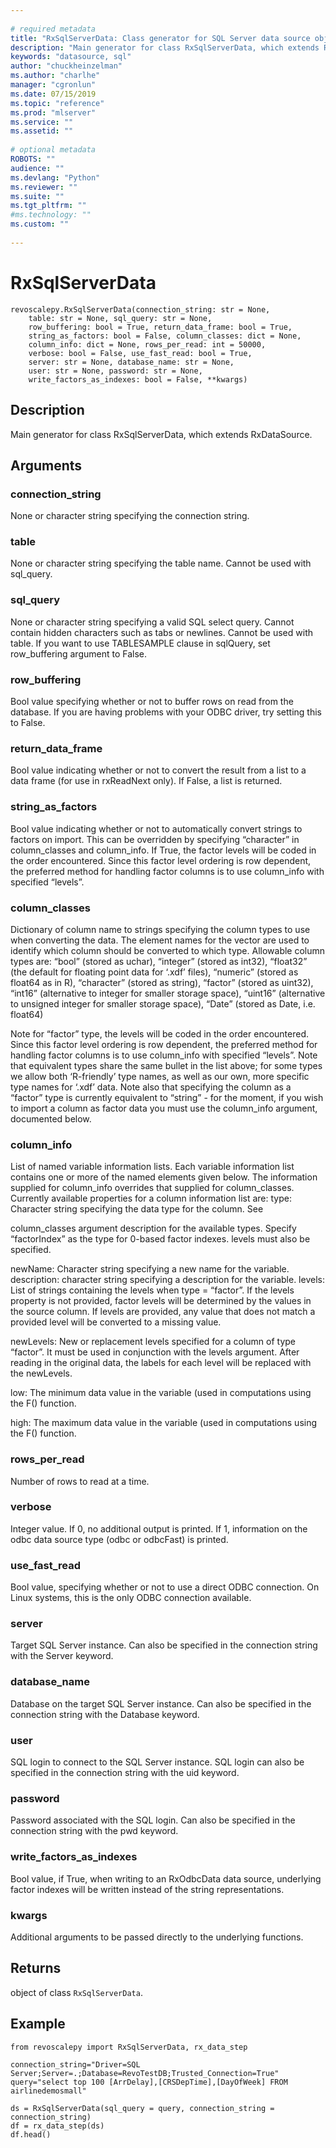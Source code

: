 ```yaml
--- 
 
# required metadata 
title: "RxSqlServerData: Class generator for SQL Server data source objects (revoscalepy)" 
description: "Main generator for class RxSqlServerData, which extends RxDataSource." 
keywords: "datasource, sql" 
author: "chuckheinzelman"
ms.author: "charlhe" 
manager: "cgronlun" 
ms.date: 07/15/2019
ms.topic: "reference" 
ms.prod: "mlserver" 
ms.service: "" 
ms.assetid: "" 
 
# optional metadata 
ROBOTS: "" 
audience: "" 
ms.devlang: "Python" 
ms.reviewer: "" 
ms.suite: "" 
ms.tgt_pltfrm: "" 
#ms.technology: "" 
ms.custom: "" 
 
---
```


# RxSqlServerData


 



```
revoscalepy.RxSqlServerData(connection_string: str = None,
    table: str = None, sql_query: str = None,
    row_buffering: bool = True, return_data_frame: bool = True,
    string_as_factors: bool = False, column_classes: dict = None,
    column_info: dict = None, rows_per_read: int = 50000,
    verbose: bool = False, use_fast_read: bool = True,
    server: str = None, database_name: str = None,
    user: str = None, password: str = None,
    write_factors_as_indexes: bool = False, **kwargs)
```





## Description

Main generator for class RxSqlServerData, which extends RxDataSource.


## Arguments


### connection_string

None or character string specifying the
connection string.


### table

None or character string specifying the table name. Cannot be
used with sql_query.


### sql_query

None or character string specifying a valid SQL select
query. Cannot contain hidden characters such as tabs or newlines. Cannot be
used with table. If you want to use TABLESAMPLE clause in sqlQuery, set
row_buffering argument to False.


### row_buffering

Bool value specifying whether or not to buffer rows on
read from the database. If you are having problems with your ODBC driver,
try setting this to False.


### return_data_frame

Bool value indicating whether or not to convert the
result from a list to a data frame (for use in rxReadNext only). If False,
a list is returned.


### string_as_factors

Bool value indicating whether or not to
automatically convert strings to factors on import. This can be overridden
by specifying “character” in column_classes and column_info. If True, the
factor levels will be coded in the order encountered. Since this factor
level ordering is row dependent, the preferred method for handling factor
columns is to use column_info with specified “levels”.


### column_classes

Dictionary of column name to strings specifying the
column types to use when converting the data. The element names for the
vector are used to  identify which column should be converted to which type.
Allowable column types are:
“bool” (stored as uchar),
“integer” (stored as int32),
“float32” (the default for floating point data for ‘.xdf’ files),
“numeric” (stored as float64 as in R),
“character” (stored as string),
“factor” (stored as uint32),
“int16” (alternative to integer for smaller storage space),
“uint16” (alternative to unsigned integer for smaller storage space),
“Date” (stored as Date, i.e. float64)

Note for “factor” type, the levels will be coded in the order
encountered. Since this factor level ordering is row dependent, the
preferred method for handling factor columns is to use column_info with
specified “levels”.
Note that equivalent types share the same bullet in the list above; for
some types we allow both ‘R-friendly’ type names, as well as our own,
more specific type names for ‘.xdf’ data.
Note also that specifying the column as a “factor” type is currently
equivalent to “string” - for the moment, if you wish to import a column
as factor data you must use the column_info argument, documented below.


### column_info

List of named variable information lists. Each variable
information list contains one or more of the named elements given below.
The information supplied for column_info overrides that supplied for
column_classes.
Currently available properties for a column information list are:
type: Character string specifying the data type for the column. See

column_classes argument description for the available types. Specify “factorIndex” as the type for 0-based factor indexes. levels must also be specified.

newName: Character string specifying a new name for the variable.
description: character string specifying a description for the variable.
levels: List of strings containing the levels when type = “factor”. If the levels property is not provided, factor levels will be determined by the values in the source column. If levels are provided, any value that does not match a provided level will be converted to a missing value.

newLevels: New or replacement levels specified for a column of type
    “factor”. It must be used in conjunction with the levels argument.
    After reading in the original data, the labels for each level will be
    replaced with the newLevels.

low: The minimum data value in the variable (used in computations using
    the F() function.

high: The maximum data value in the variable (used in computations
    using the F() function.


### rows_per_read

Number of rows to read at a time.


### verbose

Integer value. If 0, no additional output is printed. If 1,
information on the odbc data source type (odbc or odbcFast) is printed.


### use_fast_read

Bool value, specifying whether or not to use a direct
ODBC connection. On Linux systems, this is the only ODBC connection
available.


### server

Target SQL Server instance. Can also be specified in the
connection string with the Server keyword.


### database_name

Database on the target SQL Server instance. Can also
be specified in the connection string with the Database keyword.


### user

SQL login to connect to the SQL Server instance. SQL login can
also be specified in the connection string with the uid keyword.


### password

Password associated with the SQL login. Can also be
specified in the connection string with the pwd keyword.


### write_factors_as_indexes

Bool value, if True, when writing to an
RxOdbcData data source, underlying factor indexes will be written instead
of the string representations.


### kwargs

Additional arguments to be passed directly to the underlying
functions.


## Returns

object of class `RxSqlServerData`.


## Example



```
from revoscalepy import RxSqlServerData, rx_data_step

connection_string="Driver=SQL Server;Server=.;Database=RevoTestDB;Trusted_Connection=True"
query="select top 100 [ArrDelay],[CRSDepTime],[DayOfWeek] FROM airlinedemosmall"

ds = RxSqlServerData(sql_query = query, connection_string = connection_string)
df = rx_data_step(ds)
df.head()
```

